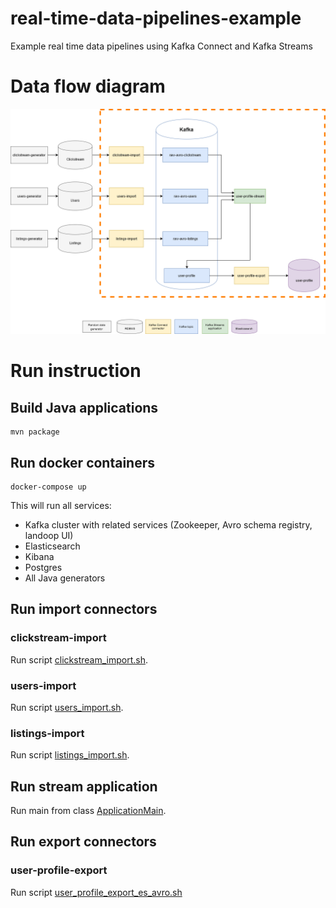 # real-time-data-pipelines-example
Example real time data pipelines using Kafka Connect and Kafka Streams

# Data flow diagram

![](images/real_data_pipeline_example_diagram.png)

# Run instruction

## Build Java applications

    mvn package

## Run docker containers

    docker-compose up

This will run all services:
- Kafka cluster with related services (Zookeeper, Avro schema registry, landoop UI)
- Elasticsearch
- Kibana
- Postgres
- All Java generators

## Run import connectors

### clickstream-import

Run script [clickstream_import.sh](clickstream-import/clickstream_import.sh).

### users-import

Run script [users_import.sh](users-import/users_import.sh).

### listings-import

Run script [listings_import.sh](listings-import/listings_import.sh).

## Run stream application

Run main from class [ApplicationMain](user-profile-stream/src/main/java/com/github/piotrkalanski/ApplicationMain.java).

## Run export connectors

### user-profile-export

Run script [user_profile_export_es_avro.sh](user-profile-es-avro/user_profile_export_es_avro.sh)
